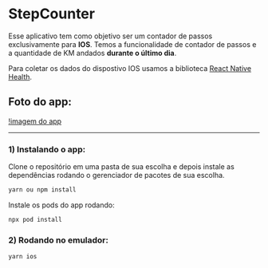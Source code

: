 # StepCounter

Esse aplicativo tem como objetivo ser um contador de passos exclusivamente para **IOS**. Temos a funcionalidade de contador de passos e a quantidade de KM andados **durante o último dia**.

Para coletar os dados do dispostivo IOS usamos a biblioteca [React Native Health](https://github.com/agencyenterprise/react-native-health).

## Foto do app:

[!imagem do app](./assets/showcase.png)

---

### 1) Instalando o app:

Clone o repositório em uma pasta de sua escolha e depois instale as dependências rodando o gerenciador de pacotes de sua escolha.

```sh
yarn ou npm install
```

Instale os pods do app rodando:

```sh
npx pod install
```

### 2) Rodando no emulador:

```sh
yarn ios
```
